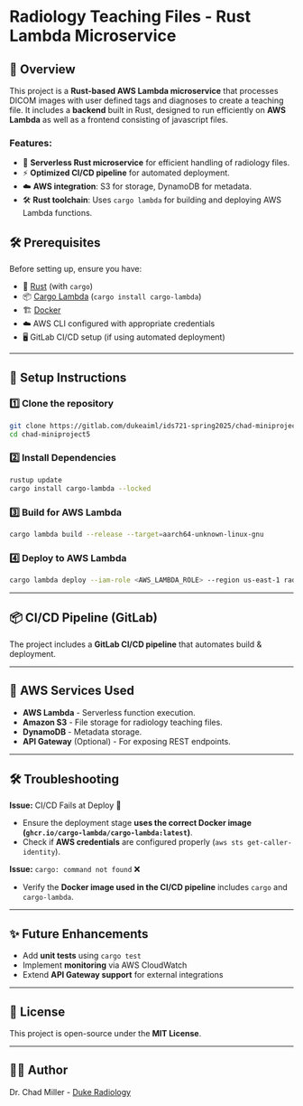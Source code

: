# Radiology Teaching Files - Rust Lambda Microservice

## 📌 Overview
This project is a **Rust-based AWS Lambda microservice** that processes DICOM images with user defined tags and diagnoses to create a teaching file. It includes a **backend** built in Rust, designed to run efficiently on **AWS Lambda** as well as a frontend consisting of javascript files.

### Features:
- 🚀 **Serverless Rust microservice** for efficient handling of radiology files.
- ⚡ **Optimized CI/CD pipeline** for automated deployment.
- ☁️ **AWS integration**: S3 for storage, DynamoDB for metadata.
- 🛠️ **Rust toolchain**: Uses `cargo lambda` for building and deploying AWS Lambda functions.

## 🛠️ Prerequisites
Before setting up, ensure you have:
- 🦀 [Rust](https://www.rust-lang.org/) (with `cargo`)
- 📦 [Cargo Lambda](https://github.com/cargo-lambda/cargo-lambda) (`cargo install cargo-lambda`)
- 🏗️ [Docker](https://www.docker.com/)
- ☁️ AWS CLI configured with appropriate credentials
- 🖥️ GitLab CI/CD setup (if using automated deployment)

---

## 🚀 Setup Instructions
### 1️⃣ Clone the repository
```sh
git clone https://gitlab.com/dukeaiml/ids721-spring2025/chad-miniproject5.git
cd chad-miniproject5
```

### 2️⃣ Install Dependencies
```sh
rustup update
cargo install cargo-lambda --locked
```

### 3️⃣ Build for AWS Lambda
```sh
cargo lambda build --release --target=aarch64-unknown-linux-gnu
```

### 4️⃣ Deploy to AWS Lambda
```sh
cargo lambda deploy --iam-role <AWS_LAMBDA_ROLE> --region us-east-1 radiology-teaching-files
```

---

## 📦 CI/CD Pipeline (GitLab)
The project includes a **GitLab CI/CD pipeline** that automates build & deployment.

---

## 📂 AWS Services Used
- **AWS Lambda** - Serverless function execution.
- **Amazon S3** - File storage for radiology teaching files.
- **DynamoDB** - Metadata storage.
- **API Gateway** (Optional) - For exposing REST endpoints.

---

## 🛠️ Troubleshooting
**Issue:** CI/CD Fails at Deploy 🚨
- Ensure the deployment stage **uses the correct Docker image (`ghcr.io/cargo-lambda/cargo-lambda:latest`)**.
- Check if **AWS credentials** are configured properly (`aws sts get-caller-identity`).

**Issue:** `cargo: command not found` ❌
- Verify the **Docker image used in the CI/CD pipeline** includes `cargo` and `cargo-lambda`.

---

## ✨ Future Enhancements
- Add **unit tests** using `cargo test`
- Implement **monitoring** via AWS CloudWatch
- Extend **API Gateway support** for external integrations

---

## 📜 License
This project is open-source under the **MIT License**.

---

## 👨‍💻 Author
Dr. Chad Miller - [Duke Radiology](https://radiology.duke.edu/)

